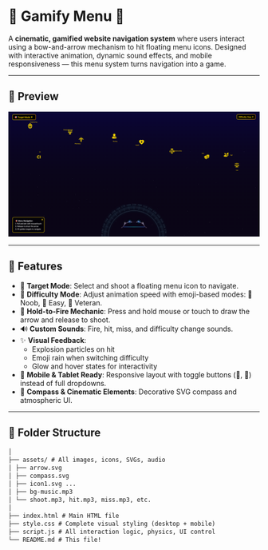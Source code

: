 # 🏹 Gamify Menu 🎯

A **cinematic, gamified website navigation system** where users interact using a bow-and-arrow mechanism to hit floating menu icons. Designed with interactive animation, dynamic sound effects, and mobile responsiveness — this menu system turns navigation into a game.

---

## 📸 Preview

![Preview Screenshot](preview.png) <!-- Replace with your actual screenshot path -->

---

## 🚀 Features

- 🎯 **Target Mode**: Select and shoot a floating menu icon to navigate.
- 🧠 **Difficulty Mode**: Adjust animation speed with emoji-based modes: 🤣 Noob, 🙂 Easy, 🥶 Veteran.
- 🏹 **Hold-to-Fire Mechanic**: Press and hold mouse or touch to draw the arrow and release to shoot.
- 🔊 **Custom Sounds**: Fire, hit, miss, and difficulty change sounds.
- ✨ **Visual Feedback**:
  - Explosion particles on hit
  - Emoji rain when switching difficulty
  - Glow and hover states for interactivity
- 📱 **Mobile & Tablet Ready**: Responsive layout with toggle buttons (🎯, 🧠) instead of full dropdowns.
- 📍 **Compass & Cinematic Elements**: Decorative SVG compass and atmospheric UI.

---

## 📁 Folder Structure
 ```
│
├── assets/ # All images, icons, SVGs, audio
│ ├── arrow.svg
│ ├── compass.svg
│ ├── icon1.svg ...
│ ├── bg-music.mp3
│ └── shoot.mp3, hit.mp3, miss.mp3, etc.
│
├── index.html # Main HTML file
├── style.css # Complete visual styling (desktop + mobile)
├── script.js # All interaction logic, physics, UI control
└── README.md # This file!
 ```

